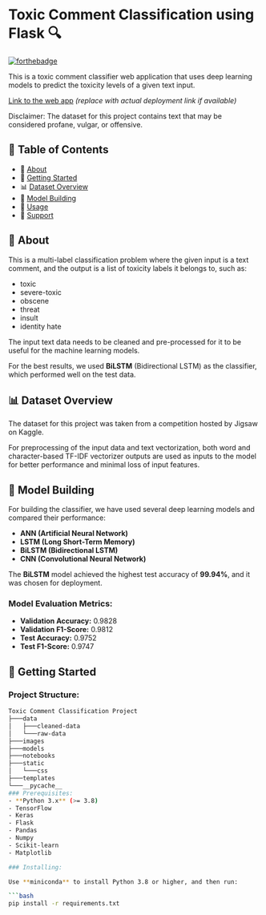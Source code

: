 # Toxic Comment Classification using Flask 🔍

[![forthebadge](https://forthebadge.com/images/badges/now-maintained.svg)](https://forthebadge.com)

This is a toxic comment classifier web application that uses deep learning models to predict the toxicity levels of a given text input.

[Link to the web app](http://localhost:5000) *(replace with actual deployment link if available)*

Disclaimer: The dataset for this project contains text that may be considered profane, vulgar, or offensive.

## 📝 Table of Contents
- 🧐 [About](#about)
- 🎯 [Getting Started](#getting-started)
- 📊 [Dataset Overview](#dataset-overview)
- 🧠 [Model Building](#model-building)
- 🎈 [Usage](#usage)
- 🌟 [Support](#support)

## 🧐 About
This is a multi-label classification problem where the given input is a text comment, and the output is a list of toxicity labels it belongs to, such as:

- toxic
- severe-toxic
- obscene
- threat
- insult
- identity hate

The input text data needs to be cleaned and pre-processed for it to be useful for the machine learning models.

For the best results, we used **BiLSTM** (Bidirectional LSTM) as the classifier, which performed well on the test data.

## 📊 Dataset Overview
The dataset for this project was taken from a competition hosted by Jigsaw on Kaggle.

For preprocessing of the input data and text vectorization, both word and character-based TF-IDF vectorizer outputs are used as inputs to the model for better performance and minimal loss of input features.

## 🧠 Model Building
For building the classifier, we have used several deep learning models and compared their performance:

- **ANN (Artificial Neural Network)**
- **LSTM (Long Short-Term Memory)**
- **BiLSTM (Bidirectional LSTM)**
- **CNN (Convolutional Neural Network)**

The **BiLSTM** model achieved the highest test accuracy of **99.94%**, and it was chosen for deployment.

### Model Evaluation Metrics:
- **Validation Accuracy:** 0.9828
- **Validation F1-Score:** 0.9812
- **Test Accuracy:** 0.9752
- **Test F1-Score:** 0.9747

## 🎯 Getting Started
### Project Structure:

```bash
Toxic Comment Classification Project
├───data
│   ├───cleaned-data
│   └───raw-data
├───images
├───models
├───notebooks
├───static
│   └───css
├───templates
└───__pycache__
### Prerequisites:
- **Python 3.x** (>= 3.8)
- TensorFlow
- Keras
- Flask
- Pandas
- Numpy
- Scikit-learn
- Matplotlib

### Installing:

Use **miniconda** to install Python 3.8 or higher, and then run:

```bash
pip install -r requirements.txt
